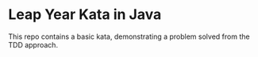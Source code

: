 # Leap Year Kata in Java

This repo contains a basic kata, demonstrating a problem solved from the TDD approach.